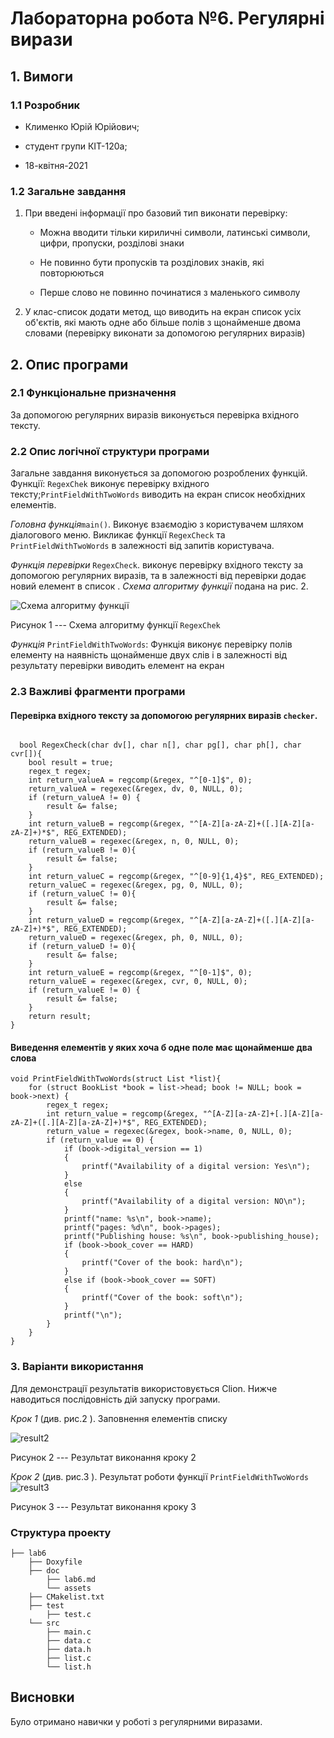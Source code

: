 # Лабораторна робота №6. Регулярні вирази

## 1. Вимоги

### 1.1 Розробник

- Клименко Юрій Юрійович;

- студент групи КІТ-120а;

- 18-квітня-2021

### 1.2 Загальне завдання

 1. При введені інформації про базовий тип виконати перевірку:
	   * Можна вводити тільки кириличні символи, латинські символи, цифри, пропуски, розділові знаки

	 * Не повинно бути пропусків та розділових знаків, які повторюються
	 * Перше слово не повинно починатися з маленького символу 

 1. У клас-список додати метод, що виводить на екран список усіх об'єктів, які мають одне або більше полів з щонайменше двома словами (перевірку виконати за допомогою регулярних виразів)


## 2. Опис програми 

### 2.1 Функціональне призначення

За допомогою регулярних виразів виконується перевірка вхідного тексту.

### 2.2 Опис логічної структури програми

Загальне завдання виконується за допомогою розроблених функцій. Функції:  `RegexChek` виконує перевірку вхідного тексту;`PrintFieldWithTwoWords` виводить на екран список необхідних елементів.

_Головна функція_`main()`. Виконує взаємодію з користувачем шляхом діалогового меню. Викликає функції `RegexCheck` та `PrintFieldWithTwoWords` в залежності від запитів користувача.

_Функція перевірки_ `RegexCheck`. виконує перевірку вхідного тексту за допомогою регулярних виразів, та в залежності від перевірки додає новий елемент в список .
_Схема алгоритму функції_ подана на рис. 2.

![Схема алгоритму функції](https://github.com/Vlad-Makarenko/Programing-repo/blob/main/lab22/doc/assets/RegexChek.png?raw=true)

Рисунок 1 --- Схема алгоритму функції `RegexChek`

_Функція_ `PrintFieldWithTwoWords`: Функція виконує перевірку полів елементу на наявність щонайменше двух слів і в залежності від результату перевірки виводить елемент на екран




### 2.3 Важливі фрагменти програми

#### Перевірка вхідного тексту за допомогою регулярних виразів `checker`.

``` 

  bool RegexCheck(char dv[], char n[], char pg[], char ph[], char cvr[]){
    bool result = true;
    regex_t regex;
    int return_valueA = regcomp(&regex, "^[0-1]$", 0);
    return_valueA = regexec(&regex, dv, 0, NULL, 0);
    if (return_valueA != 0) {
        result &= false;
    }
    int return_valueB = regcomp(&regex, "^[A-Z][a-zA-Z]+([.][A-Z][a-zA-Z]+)*$", REG_EXTENDED);
    return_valueB = regexec(&regex, n, 0, NULL, 0);
    if (return_valueB != 0){
        result &= false;
    }
    int return_valueC = regcomp(&regex, "^[0-9]{1,4}$", REG_EXTENDED);
    return_valueC = regexec(&regex, pg, 0, NULL, 0);
    if (return_valueC != 0){
        result &= false;
    }
    int return_valueD = regcomp(&regex, "^[A-Z][a-zA-Z]+([.][A-Z][a-zA-Z]+)*$", REG_EXTENDED);
    return_valueD = regexec(&regex, ph, 0, NULL, 0);
    if (return_valueD != 0){
        result &= false;
    }
    int return_valueE = regcomp(&regex, "^[0-1]$", 0);
    return_valueE = regexec(&regex, cvr, 0, NULL, 0);
    if (return_valueE != 0) {
        result &= false;
    }
    return result;
}
```
#### Виведення елементів у яких хоча б одне поле має щонайменше два слова

```
void PrintFieldWithTwoWords(struct List *list){
    for (struct BookList *book = list->head; book != NULL; book = book->next) {
        regex_t regex;
        int return_value = regcomp(&regex, "^[A-Z][a-zA-Z]+[.][A-Z][a-zA-Z]+([.][A-Z][a-zA-Z]+)*$", REG_EXTENDED);
        return_value = regexec(&regex, book->name, 0, NULL, 0);
        if (return_value == 0) {
            if (book->digital_version == 1)
            {
                printf("Availability of a digital version: Yes\n");
            }
            else
            {
                printf("Availability of a digital version: NO\n");
            }
            printf("name: %s\n", book->name);
            printf("pages: %d\n", book->pages);
            printf("Publishing house: %s\n", book->publishing_house);
            if (book->book_cover == HARD)
            {
                printf("Cover of the book: hard\n");
            }
            else if (book->book_cover == SOFT)
            {
                printf("Cover of the book: soft\n");
            }
            printf("\n");
        }
    }
}
```


### 3. Варіанти використання

Для демонстрації результатів використовується Clion. Нижче наводиться послідовність  дій запуску програми.


_Крок 1_ (див. рис.2 ). Заповнення елементів списку

![result2](https://github.com/LiquidFunki/liquid-prog/blob/main/semester%202/lab6/doc/assests/Screenshot_1.png?raw=true)

Рисунок 2 --- Результат виконання кроку 2

_Крок 2_ (див. рис.3 ). Результат роботи функції `PrintFieldWithTwoWords`
![result3](https://github.com/LiquidFunki/liquid-prog/blob/main/semester%202/lab6/doc/assests/Screenshot_3.png?raw=true)

Рисунок 3 --- Результат виконання кроку 3


### Структура проекту

	├── lab6
	    ├── Doxyfile
	    ├── doc
	        ├── lab6.md
	        └── assets
        ├── CMakelist.txt
		├── test
            ├── test.c
		└── src
		    ├── main.c
		    ├── data.c
            ├── data.h
		    ├── list.c
		    └── list.h
## Висновки

Було отримано навички у роботі з регулярними виразами.